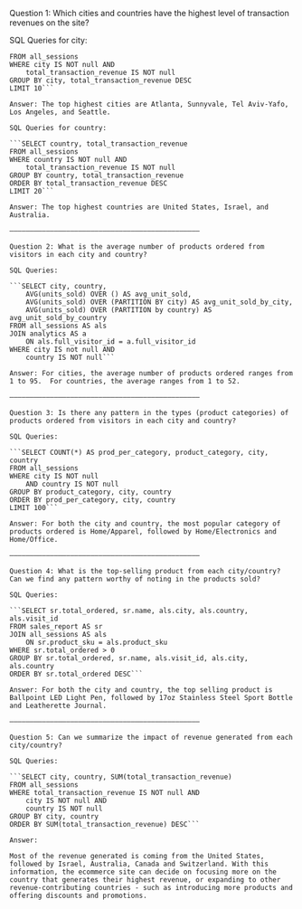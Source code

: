 Question 1: Which cities and countries have the highest level of transaction revenues on the site?

SQL Queries for city:

```SELECT city, total_transaction_revenue 
FROM all_sessions
WHERE city IS NOT null AND
    total_transaction_revenue IS NOT null
GROUP BY city, total_transaction_revenue DESC
LIMIT 10```

Answer: The top highest cities are Atlanta, Sunnyvale, Tel Aviv-Yafo, Los Angeles, and Seattle.

SQL Queries for country:

```SELECT country, total_transaction_revenue 
FROM all_sessions
WHERE country IS NOT null AND
    total_transaction_revenue IS NOT null
GROUP BY country, total_transaction_revenue
ORDER BY total_transaction_revenue DESC
LIMIT 20```

Answer: The top highest countries are United States, Israel, and Australia.

———————————————————————————————————————————————

Question 2: What is the average number of products ordered from visitors in each city and country?

SQL Queries:

```SELECT city, country, 
	AVG(units_sold) OVER () AS avg_unit_sold,
	AVG(units_sold) OVER (PARTITION BY city) AS avg_unit_sold_by_city,
	AVG(units_sold) OVER (PARTITION by country) AS avg_unit_sold_by_country
FROM all_sessions AS als
JOIN analytics AS a
	ON als.full_visitor_id = a.full_visitor_id
WHERE city IS not null AND
	country IS NOT null```

Answer: For cities, the average number of products ordered ranges from 1 to 95.  For countries, the average ranges from 1 to 52. 

———————————————————————————————————————————————

Question 3: Is there any pattern in the types (product categories) of products ordered from visitors in each city and country?

SQL Queries:

```SELECT COUNT(*) AS prod_per_category, product_category, city, country
FROM all_sessions
WHERE city IS NOT null 
	AND country IS NOT null
GROUP BY product_category, city, country
ORDER BY prod_per_category, city, country
LIMIT 100```

Answer: For both the city and country, the most popular category of products ordered is Home/Apparel, followed by Home/Electronics and Home/Office.

———————————————————————————————————————————————

Question 4: What is the top-selling product from each city/country? Can we find any pattern worthy of noting in the products sold?

SQL Queries:

```SELECT sr.total_ordered, sr.name, als.city, als.country, als.visit_id
FROM sales_report AS sr
JOIN all_sessions AS als
	ON sr.product_sku = als.product_sku
WHERE sr.total_ordered > 0
GROUP BY sr.total_ordered, sr.name, als.visit_id, als.city, als.country
ORDER BY sr.total_ordered DESC```

Answer: For both the city and country, the top selling product is Ballpoint LED Light Pen, followed by 17oz Stainless Steel Sport Bottle and Leatherette Journal.

———————————————————————————————————————————————

Question 5: Can we summarize the impact of revenue generated from each city/country?

SQL Queries:

```SELECT city, country, SUM(total_transaction_revenue)
FROM all_sessions
WHERE total_transaction_revenue IS NOT null AND 
	city IS NOT null AND
	country IS NOT null
GROUP BY city, country
ORDER BY SUM(total_transaction_revenue) DESC```

Answer:

Most of the revenue generated is coming from the United States, followed by Israel, Australia, Canada and Switzerland. With this information, the ecommerce site can decide on focusing more on the country that generates their highest revenue, or expanding to other revenue-contributing countries - such as introducing more products and offering discounts and promotions.








